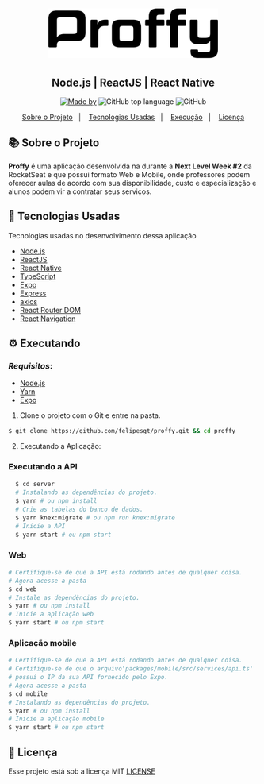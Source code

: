 <h1 align="center">
    <img alt="Proffy" src=".github/logo.svg" height="100px" />
    </br>
</h1>
<h2 align="center">
   Node.js | ReactJS | React Native
</h2>

<p align="center">
<a href="https://www.linkedin.com/in/felipe-gon%C3%A7alves-33bb09187/">
    <img alt="Made by" src="https://img.shields.io/badge/made%20by-Felipe%20Gonçalves-%239871F5"></a>
  <img alt="GitHub top language" src="https://img.shields.io/github/languages/top/felipesgt/proffy?style=flat-square">
  <img alt="GitHub" src="https://img.shields.io/github/license/felipesgt/proffy?style=flat-square"> 
</p>
<p align="center">
  <a href="#bookmark-sobre">Sobre o Projeto</a>&nbsp;&nbsp;&nbsp;|&nbsp;&nbsp;&nbsp;
  <a href="#rocket-tecnologias">Tecnologias Usadas</a>&nbsp;&nbsp;&nbsp;|&nbsp;&nbsp;&nbsp;
  <a href="#boom-como-executar">Execução</a>&nbsp;&nbsp;&nbsp;|&nbsp;&nbsp;&nbsp;
   <a href="#memo-licença">Licença</a>
</p>



## 📚 Sobre o Projeto
**Proffy** é uma aplicação desenvolvida na  durante a **Next Level Week #2** da RocketSeat e que possui formato Web e Mobile, onde professores podem oferecer aulas de acordo com sua disponibilidade, custo e especialização e alunos podem vir a contratar seus serviços. 


## 🚀 Tecnologias Usadas
  Tecnologias usadas no desenvolvimento dessa aplicação

- [Node.js](https://nodejs.org/en/)
- [ReactJS](https://reactjs.org/)
- [React Native](https://reactnative.dev/)
- [TypeScript](https://www.typescriptlang.org/)
- [Expo](https://expo.io/)
- [Express](https://expressjs.com/pt-br/)
- [axios](https://github.com/axios/axios)
- [React Router DOM](https://reacttraining.com/react-router/)
- [React Navigation](https://reactnavigation.org/)


## ⚙ Executando

  ### *Requisitos*:

- [Node.js](https://nodejs.org/en/)
- [Yarn](https://classic.yarnpkg.com/)
- [Expo](https://expo.io/)

1. Clone o projeto com o Git e entre na pasta.

```bash
$ git clone https://github.com/felipesgt/proffy.git && cd proffy
```

2. Executando a Aplicação:

  ### Executando a API
```bash
  $ cd server
  # Instalando as dependências do projeto.
  $ yarn # ou npm install
  # Crie as tabelas do banco de dados.
  $ yarn knex:migrate # ou npm run knex:migrate
  # Inicie a API
  $ yarn start # ou npm start
  ```


  ### Web
  ```bash
  # Certifique-se de que a API está rodando antes de qualquer coisa.
  # Agora acesse a pasta
  $ cd web
  # Instale as dependências do projeto.
  $ yarn # ou npm install
  # Inicie a aplicação web
  $ yarn start # ou npm start
  ```

  ### Aplicação mobile
  ```bash
  # Certifique-se de que a API está rodando antes de qualquer coisa.
  # Certifique-se de que o arquivo'packages/mobile/src/services/api.ts'
  # possui o IP da sua API fornecido pelo Expo.
  # Agora acesse a pasta
  $ cd mobile
  # Instalando as dependências do projeto.
  $ yarn # ou npm install
  # Inicie a aplicação mobile
  $ yarn start # ou npm start
```


## 📜 Licença

Esse projeto está sob a licença MIT [LICENSE](LICENSE.md) 

